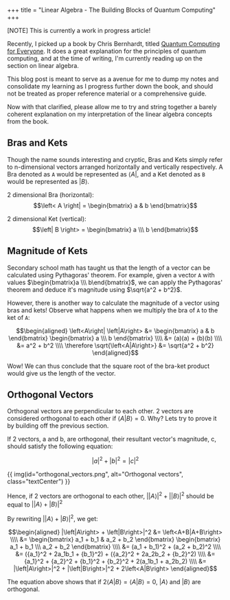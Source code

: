 +++
title = "Linear Algebra - The Building Blocks of Quantum Computing"
+++

[NOTE] This is currently a work in progress article!

Recently, I picked up a book by Chris Bernhardt, titled [Quantum Computing for Everyone](https://mitpress.mit.edu/9780262539531/quantum-computing-for-everyone/).
It does a great explanation for the principles of quantum computing, and at the time of writing, I'm currently reading up on the section on linear algebra.

This blog post is meant to serve as a avenue for me to dump my notes and consolidate my learning as I progress further down the book, and should not be treated as proper reference material or a comprehensive guide.

Now with that clarified, please allow me to try and string together a barely coherent explanation on my interpretation of the linear algebra concepts from the book.

## Bras and Kets

Though the name sounds interesting and cryptic, Bras and Kets simply refer to n-dimensional vectors arranged horizontally and vertically respectively.
A Bra denoted as `A` would be represented as $\left< A \right|$, and a Ket denoted as `B` would be represented as $\left|B\right>$.

2 dimensional Bra (horizontal):
$$\left< A \right| = \begin{bmatrix}
    a & b
\end{bmatrix}$$

2 dimensional Ket (vertical):
$$\left| B \right> = \begin{bmatrix}
 a \\\ b
\end{bmatrix}$$

## Magnitude of Kets

Secondary school math has taught us that the length of a vector can be calculated using Pythagoras' theorem.
For example, given a vector `A` with values $\begin{bmatrix}a \\\ b\end{bmatrix}$, we can apply the Pythagoras' theorem and deduce it's magnitude using $\sqrt{a^2 + b^2}$.

However, there is another way to calculate the magnitude of a vector using bras and kets!
Observe what happens when we multiply the bra of `A` to the ket of `A`:

$$\begin{aligned}
    \left<A\right| \left|A\right> &= \begin{bmatrix}
        a & b
    \end{bmatrix}
    \begin{bmatrix}
        a \\\ b
    \end{bmatrix} \\\\
    &= (a)(a) + (b)(b) \\\\
    &= a^2 + b^2 \\\\
    \therefore \sqrt{\left<A|A\right>} &= \sqrt{a^2 + b^2}
\end{aligned}$$

Wow! We can thus conclude that the square root of the bra-ket product would give us the length of the vector.

## Orthogonal Vectors

Orthogonal vectors are perpendicular to each other.
2 vectors are considered orthogonal to each other if $\left<A|B\right> = 0$.
Why? Lets try to prove it by building off the previous section.

If 2 vectors, a and b, are orthogonal, their resultant vector's magnitude, c, should satisfy the following equation:

$$|a|^2 + |b|^2 = |c|^2$$

{{ img(id="orthogonal_vectors.png", alt="Orthogonal vectors", class="textCenter") }}

Hence, if 2 vectors are orthogonal to each other, $|\left|A\right>|^2 + |\left|B\right>|^2$ should be equal to $|\left|A\right> + \left|B\right>|^2$

By rewriting $|\left|A\right> + \left|B\right>|^2$, we get:

$$\begin{aligned}
    |\left|A\right> + \left|B\right>|^2 &= \left<A+B|A+B\right> \\\\
    &= \begin{bmatrix}
        a_1 + b_1 & a_2 + b_2
    \end{bmatrix}
    \begin{bmatrix}
        a_1 + b_1 \\\ a_2 + b_2
    \end{bmatrix} \\\\
    &= (a_1 + b_1)^2 + (a_2 + b_2)^2 \\\\
    &= ({a_1}^2 + 2a_1b_1 + {b_1}^2) + ({a_2}^2 + 2a_2b_2 + {b_2}^2) \\\\
    &= {a_1}^2 + {a_2}^2 + {b_1}^2 + {b_2}^2 + 2(a_1b_1 + a_2b_2) \\\\
    &= |\left|A\right>|^2 + |\left|B\right>|^2 + 2\left<A|B\right>
\end{aligned}$$

The equation above shows that if $2\left<A|B\right> = \left<A|B\right> = 0$, $\left|A\right>$ and $\left|B\right>$ are orthogonal.
